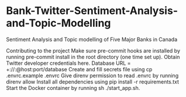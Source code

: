 # Bank-Twitter-Sentiment-Analysis-and-Topic-Modelling
Sentiment Analysis and Topic modelling of Five Major Banks in Canada


Contributing to the project
Make sure pre-commit hooks are installed by running pre-commit install in the root directory (one time set up).
Obtain Twitter developer credentials here.
Database URL = <dialect>+<driver>://<user>:<password>@host:port/database
Create and fill secrets file using cp .envrc.example .envrc
Give direnv permission to read .envrc by running direnv allow
Install all dependencies using pip install -r requirements.txt
Start the Docker container by running sh ./start_app.sh.

